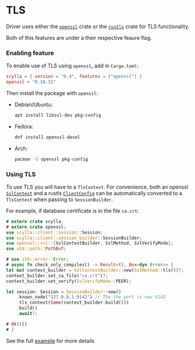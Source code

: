 # TLS

Driver uses either the
[`openssl`](https://github.com/sfackler/rust-openssl) crate or the
[`rustls`](https://github.com/rustls/rustls) crate for TLS functionality.

Both of this features are under a their respective feaure flag.


### Enabling feature
To enable use of TLS using `openssl`, add in `Cargo.toml`:

```toml
scylla = { version = "0.4", features = ["openssl"] }
openssl = "0.10.32"
```

Then install the package with `openssl`:
* Debian/Ubuntu:
    ```bash
    apt install libssl-dev pkg-config
    ```
* Fedora:
    ```bash
    dnf install openssl-devel
    ```
<!--
 scylla-rust-driver doesn't build on Alpine, some strange cc linker errors in proc-macro-hack 0_o
 TODO: try building and add the section

 * Alpine:
    ```bash
    apk add openssl-dev
    ```
-->
* Arch:
    ```bash
    pacman -S openssl pkg-config
    ```

### Using TLS
To use TLS you will have to a `TlsContext`. For convenience, both an
openssl
[`SslContext`](https://docs.rs/openssl/0.10.33/openssl/ssl/struct.SslContext.html)
and a rustls
[`ClientConfig`](https://docs.rs/rustls/latest/rustls/client/struct.ClientConfig.html)
can be automatically converted to a `TlsContext` when passing to
`SessionBuilder`.

For example, if database certificate is in the file `ca.crt`:
```rust
# extern crate scylla;
# extern crate openssl;
use scylla::client::session::Session;
use scylla::client::session_builder::SessionBuilder;
use openssl::ssl::{SslContextBuilder, SslMethod, SslVerifyMode};
use std::path::PathBuf;

# use std::error::Error;
# async fn check_only_compiles() -> Result<(), Box<dyn Error>> {
let mut context_builder = SslContextBuilder::new(SslMethod::tls())?;
context_builder.set_ca_file("ca.crt")?;
context_builder.set_verify(SslVerifyMode::PEER);

let session: Session = SessionBuilder::new()
    .known_node("127.0.0.1:9142") // The the port is now 9142
    .tls_context(Some(context_builder.build()))
    .build()
    .await?;

# Ok(())
# }
```

See the full [example](https://github.com/scylladb/scylla-rust-driver/blob/main/examples/tls.rs) for more details
